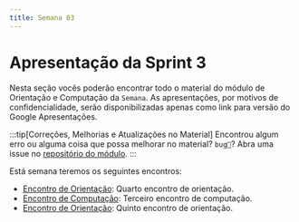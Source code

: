 ```yaml
---
title: Semana 03
---
```


# Apresentação da Sprint 3


Nesta seção vocês poderão encontrar todo o material do módulo de Orientação e Computação da `Semana`.
As apresentações, por motivos de confidencialidade, serão disponibilizadas apenas como link para versão do Google Apresentações.

:::tip[Correções, Melhorias e Atualizações no Material]
Encontrou algum erro ou alguma coisa que possa melhorar no material? `bug🐞`? Abra uma issue no [repositório do módulo](https://github.com/Murilo-ZC/M5-Inteli-Eng-Comp).
:::

Está semana teremos os seguintes encontros:

- [Encontro de Orientação](/docs/Material/Semana-03/31-orientacao31.md): Quarto encontro de orientação.
- [Encontro de Computação](/docs/Material/Semana-03/33-instrucao33.md): Terceiro encontro de computação.
- [Encontro de Orientação](/docs/Material/Semana-03/35-orientacao35.md): Quinto encontro de orientação.


